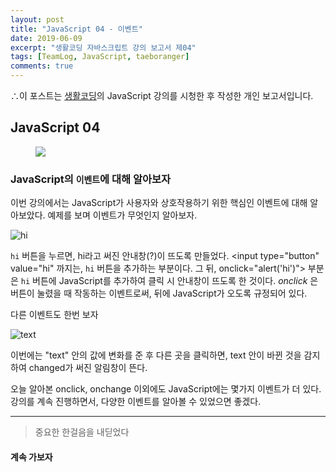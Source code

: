 ```yaml
---
layout: post
title: "JavaScript 04 - 이벤트"
date: 2019-06-09
excerpt: "생활코딩 자바스크립트 강의 보고서 제04"
tags: [TeamLog, JavaScript, taeboranger]
comments: true
---
```


∴이 포스트는 [생활코딩](https://www.youtube.com/playlist?list=PLuHgQVnccGMBB348PWRN0fREzYcYgFybf)의 JavaScript 강의를 시청한 후 작성한 개인 보고서입니다.

## JavaScript 04

<figure class="half">
    <a href="https://www.lform.com/_assets/packages/wp/assets/uploaded/2017/08/lform_javascript_blog_header_image-1600x1080.jpg"><img src="https://www.lform.com/_assets/packages/wp/assets/uploaded/2017/08/lform_javascript_blog_header_image-1600x1080.jpg"></a>
</figure>

### JavaScript의 `이벤트`에 대해 알아보자

이번 강의에서는 JavaScript가 사용자와 상호작용하기 위한 핵심인 이벤트에 대해 알아보았다. 예제를 보며 이벤트가 무엇인지 알아보자.

![hi](https://user-images.githubusercontent.com/51315771/59149982-9221fe80-8a57-11e9-83c7-481bb5a90562.JPG)

`hi` 버튼을 누르면, hi라고 써진 안내창(?)이 뜨도록 만들었다.
<input type="button" value="hi" 까지는, `hi` 버튼을 추가하는 부분이다. 그 뒤, onclick="alert('hi')"> 부분은 `hi` 버튼에 JavaScript를 추가하여 클릭 시 안내창이 뜨도록 한 것이다.
*onclick* 은 버튼이 눌렸을 때 작동하는 이벤트로써, 뒤에 JavaScript가 오도록 규정되어 있다.

다른 이벤트도 한번 보자

![text](https://user-images.githubusercontent.com/51315771/59149985-9bab6680-8a57-11e9-96f2-282924538193.JPG)


이번에는 "text" 안의 값에 변화를 준 후 다른 곳을 클릭하면, text 안이 바뀐 것을 감지하여 changed가 써진 알림창이 뜬다.

오늘 알아본 onclick, onchange 이외에도 JavaScript에는 몇가지 이벤트가 더 있다. 강의를 계속 진행하면서, 다양한 이벤트를 알아볼 수 있었으면 좋겠다.


---
>중요한 한걸음을 내딛었다

#### 계속 가보자
